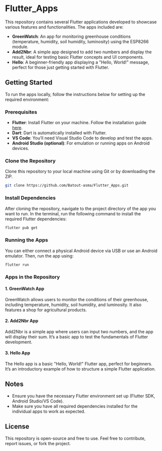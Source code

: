 # Flutter_Apps

This repository contains several Flutter applications developed to showcase various features and functionalities. The apps included are:

- **GreenWatch**: An app for monitoring greenhouse conditions (temperature, humidity, soil humidity, luminosity) using the ESP8266 module.
- **Add2Nbr**: A simple app designed to add two numbers and display the result, ideal for testing basic Flutter concepts and UI components.
- **Hello**: A beginner-friendly app displaying a "Hello, World!" message, perfect for those just getting started with Flutter.

## Getting Started

To run the apps locally, follow the instructions below for setting up the required environment:

### Prerequisites

- **Flutter**: Install Flutter on your machine. Follow the installation guide [here](https://flutter.dev/docs/get-started/install).
- **Dart**: Dart is automatically installed with Flutter. 
- **VS Code**: You’ll need Visual Studio Code to develop and test the apps.
- **Android Studio (optional)**: For emulation or running apps on Android devices.

### Clone the Repository

Clone this repository to your local machine using Git or by downloading the ZIP.

```bash
git clone https://github.com/Batout-asma/Flutter_Apps.git
```

### Install Dependencies

After cloning the repository, navigate to the project directory of the app you want to run. In the terminal, run the following command to install the required Flutter dependencies:

```bash
flutter pub get
```

### Running the Apps

You can either connect a physical Android device via USB or use an Android emulator. Then, run the app using:

```bash
flutter run
```

### Apps in the Repository

#### 1. **GreenWatch App**

GreenWatch allows users to monitor the conditions of their greenhouse, including temperature, humidity, soil humidity, and luminosity. It also features a shop for agricultural products.

#### 2. **Add2Nbr App**

Add2Nbr is a simple app where users can input two numbers, and the app will display their sum. It’s a basic app to test the fundamentals of Flutter development.

#### 3. **Hello App**

The Hello app is a basic "Hello, World!" Flutter app, perfect for beginners. It’s an introductory example of how to structure a simple Flutter application.

## Notes

- Ensure you have the necessary Flutter environment set up (Flutter SDK, Android Studio/VS Code).
- Make sure you have all required dependencies installed for the individual apps to work as expected.

## License

This repository is open-source and free to use. Feel free to contribute, report issues, or fork the project.
